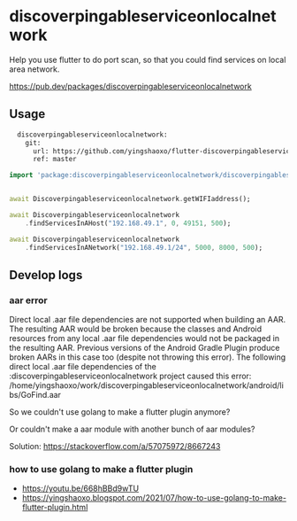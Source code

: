 # discoverpingableserviceonlocalnetwork

Help you use flutter to do port scan, so that you could find services on local area network.

https://pub.dev/packages/discoverpingableserviceonlocalnetwork

## Usage
```bash
  discoverpingableserviceonlocalnetwork:
    git:
      url: https://github.com/yingshaoxo/flutter-discoverpingableserviceonlocalnetwork.git
      ref: master
```

```dart
import 'package:discoverpingableserviceonlocalnetwork/discoverpingableserviceonlocalnetwork.dart';


await Discoverpingableserviceonlocalnetwork.getWIFIaddress();

await Discoverpingableserviceonlocalnetwork
    .findServicesInAHost("192.168.49.1", 0, 49151, 500);

await Discoverpingableserviceonlocalnetwork
    .findServicesInANetwork("192.168.49.1/24", 5000, 8000, 500);
```


## Develop logs

### aar error
Direct local .aar file dependencies are not supported when building an AAR. The resulting AAR would be broken because the classes and Android resources from any local .aar file dependencies would not be packaged in the resulting AAR. Previous versions of the Android Gradle Plugin produce broken AARs in this case too (despite not throwing this error). The following direct local .aar file dependencies of the :discoverpingableserviceonlocalnetwork project caused this error: /home/yingshaoxo/work/discoverpingableserviceonlocalnetwork/android/libs/GoFind.aar

So we couldn't use golang to make a flutter plugin anymore?

Or couldn't make a aar module with another bunch of aar modules?

Solution: https://stackoverflow.com/a/57075972/8667243 

### how to use golang to make a flutter plugin
* https://youtu.be/668hBBd9wTU
* https://yingshaoxo.blogspot.com/2021/07/how-to-use-golang-to-make-flutter-plugin.html